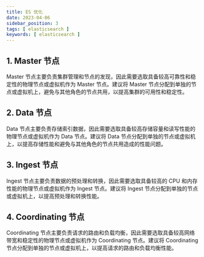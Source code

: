 ```yaml
---
title: ES 优化
date: 2023-04-06
sidebar_position: 3
tags: [ elasticsearch ]
keywords: [ elasticsearch ]
---
```



## 1.  Master 节点

Master 节点主要负责集群管理和节点的发现，因此需要选取具备较高可靠性和稳定性的物理节点或虚拟机作为 Master 节点。建议将 Master 节点分配到单独的节点或虚拟机上，避免与其他角色的节点共用，以提高集群的可用性和稳定性。

## 2.  Data 节点

Data 节点主要负责存储索引数据，因此需要选取具备较高存储容量和读写性能的物理节点或虚拟机作为 Data 节点。建议将 Data 节点分配到单独的节点或虚拟机上，以提高存储性能和避免与其他角色的节点共用造成的性能问题。

## 3.  Ingest 节点

Ingest 节点主要负责数据的预处理和转换，因此需要选取具备较高的 CPU 和内存性能的物理节点或虚拟机作为 Ingest 节点。建议将 Ingest 节点分配到单独的节点或虚拟机上，以提高预处理和转换性能。

## 4.  Coordinating 节点

Coordinating 节点主要负责请求的路由和负载均衡，因此需要选取具备较高网络带宽和稳定性的物理节点或虚拟机作为 Coordinating 节点。建议将 Coordinating 节点分配到单独的节点或虚拟机上，以提高请求的路由和负载均衡性能。